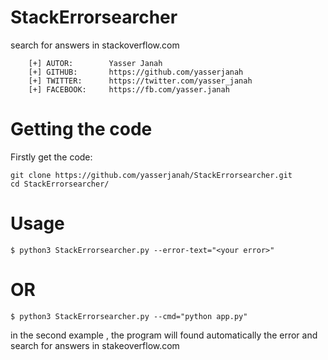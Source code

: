 # StackErrorsearcher
search for answers in stackoverflow.com 

```
    [+] AUTOR:        Yasser Janah
    [+] GITHUB:       https://github.com/yasserjanah
    [+] TWITTER:      https://twitter.com/yasser_janah
    [+] FACEBOOK:     https://fb.com/yasser.janah
```
# Getting the code

Firstly get the code:
```
git clone https://github.com/yasserjanah/StackErrorsearcher.git
cd StackErrorsearcher/
```
# Usage

```
$ python3 StackErrorsearcher.py --error-text="<your error>"
```
# OR
```
$ python3 StackErrorsearcher.py --cmd="python app.py"
```
in the second example , the program will found automatically the error and search for answers in stakeoverflow.com
